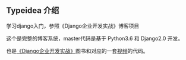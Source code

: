 ## Typeidea 介绍
学习django入门，参照《Django企业开发实战》博客项目

这个是完整的博客系统，master代码是基于 Python3.6 和 Django2.0 开发。

也是[《Django企业开发实战》](http://django-practice-book.com/)图书和对应的一套[视频](http://django-practice-book.com/course.html)的代码。

